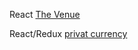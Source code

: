 React
[The Venue](https://react-cyberspacedk.surge.sh/)

React/Redux
[privat currency](https://privat-cyberspacedk.surge.sh/)




